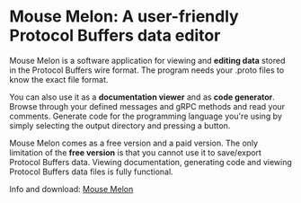# Mouse Melon: A user-friendly Protocol Buffers data editor

 Mouse Melon is a software application for viewing and **editing data** stored in the Protocol Buffers wire format. The program needs your .proto files to know the exact file format.

You can also use it as a **documentation viewer** and as **code generator**. Browse through your defined messages and gRPC methods and read your comments. Generate code for the programming language you're using by simply selecting the output directory and pressing a button.

Mouse Melon comes as a free version and a paid version. The only limitation of the **free version** is that you cannot use it to save/export Protocol Buffers data. Viewing documentation, generating code and viewing Protocol Buffers data files is fully functional. 

Info and download: [Mouse Melon](https://mousemelon.dev/)
